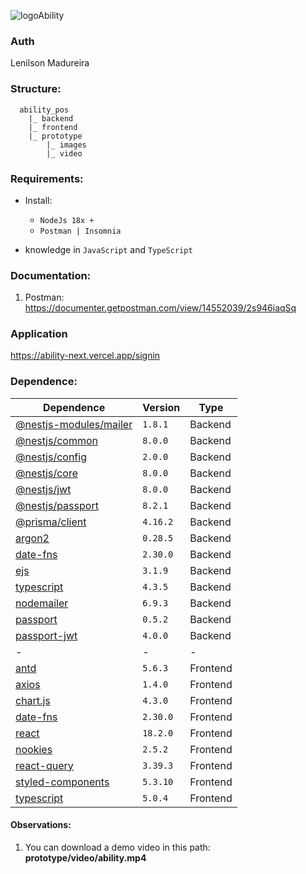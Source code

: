 ![logoAbility](https://user-images.githubusercontent.com/26586585/221302919-d8c8c9f3-0fd7-400f-9234-b7bae133fcca.png)

### Auth

Lenilson Madureira

### Structure:

```
  ability_pos
    |_ backend
    |_ frontend
    |_ prototype
        |_ images
        |_ video

```

### Requirements:

- Install:

  - `NodeJs 18x +`
  - `Postman | Insomnia`

- knowledge in `JavaScript` and `TypeScript`

### Documentation:

1. Postman: https://documenter.getpostman.com/view/14552039/2s946iaqSq

### Application

https://ability-next.vercel.app/signin

### Dependence:

| Dependence                                                                     | Version  | Type     |
| ------------------------------------------------------------------------------ | -------- | -------- |
| [@nestjs-modules/mailer](https://www.npmjs.com/package/@nestjs-modules/mailer) | `1.8.1`  | Backend  |
| [@nestjs/common](https://www.npmjs.com/package/@nestjs/common)                 | `8.0.0`  | Backend  |
| [@nestjs/config](https://www.npmjs.com/package/@nestjs/config)                 | `2.0.0`  | Backend  |
| [@nestjs/core](https://www.npmjs.com/package/@nestjs/core)                     | `8.0.0`  | Backend  |
| [@nestjs/jwt](https://www.npmjs.com/package/@nestjs/jwt)                       | `8.0.0`  | Backend  |
| [@nestjs/passport](https://www.npmjs.com/package/@nestjs/passport)             | `8.2.1`  | Backend  |
| [@prisma/client](https://www.npmjs.com/package/@prisma/client)                 | `4.16.2` | Backend  |
| [argon2](https://www.npmjs.com/package/argon2)                                 | `0.28.5` | Backend  |
| [date-fns](https://www.npmjs.com/package/date-fns)                             | `2.30.0` | Backend  |
| [ejs](https://www.npmjs.com/package/ejs)                                       | `3.1.9`  | Backend  |
| [typescript](https://www.npmjs.com/package/typescript)                         | `4.3.5`  | Backend  |
| [nodemailer](https://www.npmjs.com/package/nodemailer)                         | `6.9.3`  | Backend  |
| [passport](https://www.npmjs.com/package/passport)                             | `0.5.2`  | Backend  |
| [passport-jwt](https://www.npmjs.com/package/passport-jwt)                     | `4.0.0`  | Backend  |
| -                                                                              | -        | -        |
| [antd](https://www.npmjs.com/package/antd)                                     | `5.6.3`  | Frontend |
| [axios](https://www.npmjs.com/package/axios)                                   | `1.4.0`  | Frontend |
| [chart.js](https://www.npmjs.com/package/chart.js)                             | `4.3.0`  | Frontend |
| [date-fns](https://www.npmjs.com/package/date-fns)                             | `2.30.0` | Frontend |
| [react](https://www.npmjs.com/package/react)                                   | `18.2.0` | Frontend |
| [nookies](https://www.npmjs.com/package/nookies)                               | `2.5.2`  | Frontend |
| [react-query](https://www.npmjs.com/package/react-query)                       | `3.39.3` | Frontend |
| [styled-components](https://www.npmjs.com/package/styled-components)           | `5.3.10` | Frontend |
| [typescript](https://www.npmjs.com/package/typescript)                         | `5.0.4`  | Frontend |

#### Observations:

1. You can download a demo video in this path: **prototype/video/ability.mp4**

